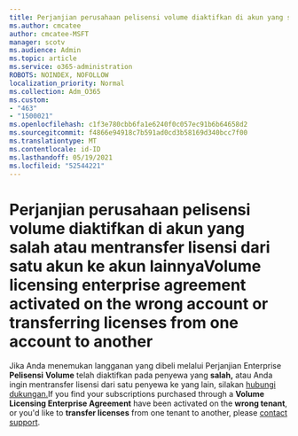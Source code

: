```yaml
---
title: Perjanjian perusahaan pelisensi volume diaktifkan di akun yang salah
ms.author: cmcatee
author: cmcatee-MSFT
manager: scotv
ms.audience: Admin
ms.topic: article
ms.service: o365-administration
ROBOTS: NOINDEX, NOFOLLOW
localization_priority: Normal
ms.collection: Adm_O365
ms.custom:
- "463"
- "1500021"
ms.openlocfilehash: c1f3e780cbb6fa1e6240f0c057ec91b6b64658d2
ms.sourcegitcommit: f4866e94918c7b591ad0cd3b58169d340bcc7f00
ms.translationtype: MT
ms.contentlocale: id-ID
ms.lasthandoff: 05/19/2021
ms.locfileid: "52544221"
---
```

# <a name="volume-licensing-enterprise-agreement-activated-on-the-wrong-account-or-transferring-licenses-from-one-account-to-another"></a><span data-ttu-id="04570-102">Perjanjian perusahaan pelisensi volume diaktifkan di akun yang salah atau mentransfer lisensi dari satu akun ke akun lainnya</span><span class="sxs-lookup"><span data-stu-id="04570-102">Volume licensing enterprise agreement activated on the wrong account or transferring licenses from one account to another</span></span>

<span data-ttu-id="04570-103">Jika Anda menemukan langganan yang dibeli melalui Perjanjian Enterprise **Pelisensi** **Volume** telah diaktifkan pada penyewa yang **salah,** atau Anda ingin mentransfer lisensi dari satu penyewa ke yang lain, silakan [hubungi dukungan.](https://go.microsoft.com/fwlink/p/?linkid=518322)</span><span class="sxs-lookup"><span data-stu-id="04570-103">If you find your subscriptions purchased through a **Volume Licensing Enterprise Agreement** have been activated on the **wrong tenant**, or you'd like to **transfer licenses** from one tenant to another, please [contact support](https://go.microsoft.com/fwlink/p/?linkid=518322).</span></span>